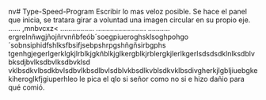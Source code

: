 nv# Type-Speed-Program
Escribir lo mas veloz posible.
Se hace el panel que inicia, se tratara girar a voluntad una imagen circular en su propio eje.
......
,mnbvcxz<
.................
.........................
...........
ergrelnñwgjñojñrvnñbfeób´soegpiueroghsklsoghpohgo´sobnsiphidfshlksfbsifjsebpshrpgshñgñsirbgphs
tgenhgjegerlgerklgkjlrblkjgkñblkjglkergblkjrblergkjlerlkgerlsdsdsdklnlksdblvbksdjbvlksdbvlksdbvklsd vklbsdkvlbsdkbvlsdbvlkbsdlbvlsdblvkbsdlkvblsdkvklbsdivgherkjlgbljiuebgkekiheroglkfjgiuperhleo le pica el qlo si señor como no si e hizo dañio para qué comió.
